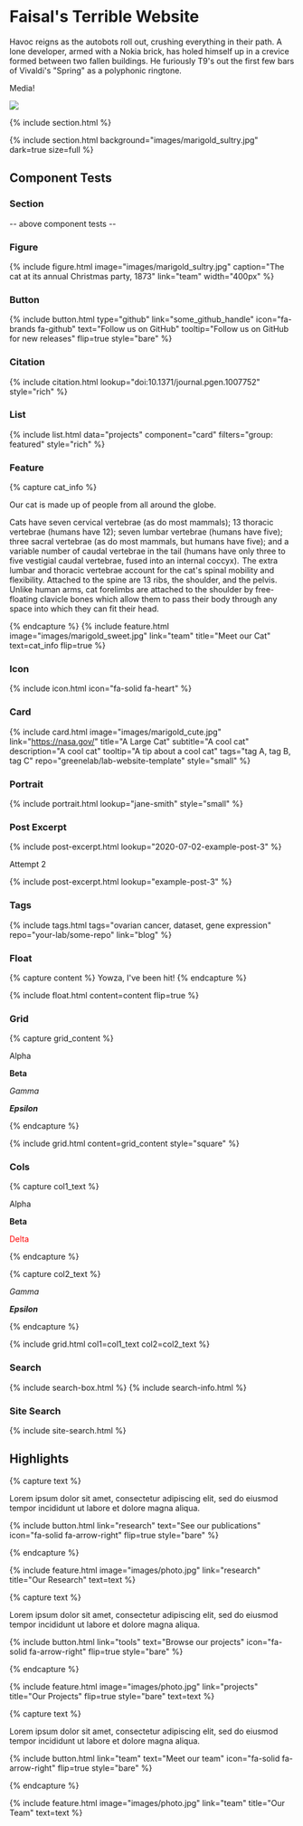 ---
---

# Faisal's Terrible Website

Havoc reigns as the autobots roll out, crushing everything in their path.
A lone developer, armed with a Nokia brick, has holed himself up in a
crevice formed between two fallen buildings. He furiously T9's out the
first few bars of Vivaldi's "Spring" as a polyphonic ringtone.

Media!

![](https://www.youtube.com/watch?v=Ptk_1Dc2iPY)

{% include section.html %}

{%
  include section.html
  background="images/marigold_sultry.jpg"
  dark=true
  size=full
%}
## Component Tests

### Section

-- above component tests --

### Figure

{%
  include figure.html
  image="images/marigold_sultry.jpg"
  caption="The cat at its annual Christmas party, 1873"
  link="team"
  width="400px"
%}

### Button

{%
  include button.html
  type="github"
  link="some_github_handle"
  icon="fa-brands fa-github"
  text="Follow us on GitHub"
  tooltip="Follow us on GitHub for new releases"
  flip=true
  style="bare"
%}

### Citation

{%
  include citation.html
  lookup="doi:10.1371/journal.pgen.1007752"
  style="rich"
%}

### List

{%
  include list.html
  data="projects"
  component="card"
  filters="group: featured"
  style="rich"
%}

### Feature

{% capture cat_info %}
<p>Our cat is made up of people from all around the globe.</p>

<p>Cats have seven cervical vertebrae (as do most mammals); 13 thoracic vertebrae (humans have 12); seven lumbar vertebrae (humans have five); three sacral vertebrae (as do most mammals, but humans have five); and a variable number of caudal vertebrae in the tail (humans have only three to five vestigial caudal vertebrae, fused into an internal coccyx).  The extra lumbar and thoracic vertebrae account for the cat's spinal mobility and flexibility. Attached to the spine are 13 ribs, the shoulder, and the pelvis.  Unlike human arms, cat forelimbs are attached to the shoulder by free-floating clavicle bones which allow them to pass their body through any space into which they can fit their head.</p>
{% endcapture %}
{%
  include feature.html
  image="images/marigold_sweet.jpg"
  link="team"
  title="Meet our Cat"
  text=cat_info
  flip=true
%}

### Icon

{%
  include icon.html
  icon="fa-solid fa-heart"
%}

###  Card

{%
  include card.html
  image="images/marigold_cute.jpg"
  link="https://nasa.gov/"
  title="A Large Cat"
  subtitle="A cool cat"
  description="A cool cat"
  tooltip="A tip about a cool cat"
  tags="tag A, tag B, tag C"
  repo="greenelab/lab-website-template"
  style="small"
%}

### Portrait

{%
  include portrait.html
  lookup="jane-smith"
  style="small"
%}

### Post Excerpt

{%
  include post-excerpt.html
  lookup="2020-07-02-example-post-3"
%}

Attempt 2

{%
  include post-excerpt.html
  lookup="example-post-3"
%}

### Tags

{%
  include tags.html
  tags="ovarian cancer, dataset, gene expression"
  repo="your-lab/some-repo"
  link="blog"
%}

### Float

{% capture content %}
  Yowza, I've been hit!
{% endcapture %}

{%
  include float.html
  content=content
  flip=true
%}

### Grid

{% capture grid_content %}
  <p>Alpha</p>
  <p><b>Beta</b></p>
  <p><i>Gamma</i></p>
  <p><i><b>Epsilon</b></i></p>
{% endcapture %}

{%
  include grid.html
  content=grid_content
  style="square"
%}

### Cols

{% capture col1_text %}
  <p>Alpha</p>
  <p><b>Beta</b></p>
  <p><span style="color: red;">Delta</span></p>
{% endcapture %}

{% capture col2_text %}
  <p><i>Gamma</i></p>
  <p><i><b>Epsilon</b></i></p>
{% endcapture %}

{%
  include grid.html
  col1=col1_text
  col2=col2_text
%}

### Search

{% include search-box.html %}
{% include search-info.html %}

### Site Search

{% include site-search.html %}

## Highlights

{% capture text %}

Lorem ipsum dolor sit amet, consectetur adipiscing elit, sed do eiusmod tempor incididunt ut labore et dolore magna aliqua.

{%
  include button.html
  link="research"
  text="See our publications"
  icon="fa-solid fa-arrow-right"
  flip=true
  style="bare"
%}

{% endcapture %}

{%
  include feature.html
  image="images/photo.jpg"
  link="research"
  title="Our Research"
  text=text
%}

{% capture text %}

Lorem ipsum dolor sit amet, consectetur adipiscing elit, sed do eiusmod tempor incididunt ut labore et dolore magna aliqua.

{%
  include button.html
  link="tools"
  text="Browse our projects"
  icon="fa-solid fa-arrow-right"
  flip=true
  style="bare"
%}

{% endcapture %}

{%
  include feature.html
  image="images/photo.jpg"
  link="projects"
  title="Our Projects"
  flip=true
  style="bare"
  text=text
%}

{% capture text %}

Lorem ipsum dolor sit amet, consectetur adipiscing elit, sed do eiusmod tempor incididunt ut labore et dolore magna aliqua.

{%
  include button.html
  link="team"
  text="Meet our team"
  icon="fa-solid fa-arrow-right"
  flip=true
  style="bare"
%}

{% endcapture %}

{%
  include feature.html
  image="images/photo.jpg"
  link="team"
  title="Our Team"
  text=text
%}
